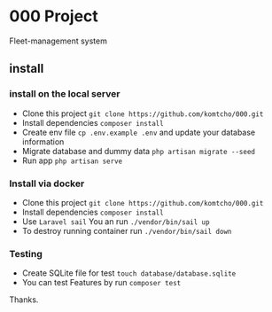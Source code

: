# 000 Project

Fleet-management system

## install

### install on the local server

- Clone this project `git clone https://github.com/komtcho/000.git`
- Install dependencies `composer install`
- Create env file `cp .env.example .env` and update your database information
- Migrate database and dummy data `php artisan migrate --seed`
- Run app `php artisan serve`

### Install via docker

- Clone this project `git clone https://github.com/komtcho/000.git`
- Install dependencies `composer install`
- Use `Laravel sail` You an run `./vendor/bin/sail up`
- To destroy running container run `./vendor/bin/sail down​`

### Testing

- Create SQLite file for test `touch database/database.sqlite`
- You can test Features by run `composer test`

Thanks.
